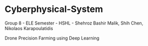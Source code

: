 # Cyberphysical-System
 Group 8 - ELE Semester - HSHL - Shehroz Bashir Malik, Shih Chen, Nikolaos Karapoulatidis

Drone Precision Farming using Deep Learning
